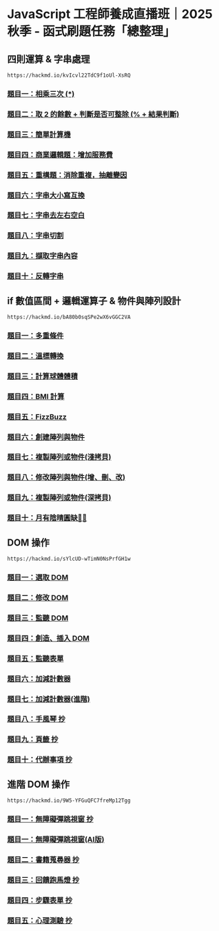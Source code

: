 # JavaScript 工程師養成直播班｜2025 秋季 - 函式刷題任務「總整理」

## 四則運算 & 字串處理
```
https://hackmd.io/kvIcvl22TdC9f1oUl-XsRQ
```
### [題目一：相乘三次 (*)](https://marcochiu.github.io/20250922_1/week1/Q1.html)
### [題目二：取 2 的餘數 + 判斷是否可整除 (% + 結果判斷)](https://marcochiu.github.io/20250922_1/week1/Q2.html)
### [題目三：簡單計算機](https://marcochiu.github.io/20250922_1/week1/Q3.html)
### [題目四：商業邏輯題：增加服務費](https://marcochiu.github.io/20250922_1/week1/Q4.html)
### [題目五：重構題：消除重複，抽離變因](https://marcochiu.github.io/20250922_1/week1/Q5.html)
### [題目六：字串大小寫互換](https://marcochiu.github.io/20250922_1/week1/Q6.html)
### [題目七：字串去左右空白](https://marcochiu.github.io/20250922_1/week1/Q7.html)
### [題目八：字串切割](https://marcochiu.github.io/20250922_1/week1/Q8.html)
### [題目九：擷取字串內容](https://marcochiu.github.io/20250922_1/week1/Q9.html)
### [題目十：反轉字串](https://marcochiu.github.io/20250922_1/week1/Q10.html)

## if 數值區間 + 邏輯運算子 &amp; 物件與陣列設計
```
https://hackmd.io/bA80b0sqSPe2wX6vGGC2VA
```
### [題目一：多重條件](https://marcochiu.github.io/20250922_1/week2/Q1.html)
### [題目二：溫標轉換](https://marcochiu.github.io/20250922_1/week2/Q2.html)
### [題目三：計算球體體積](https://marcochiu.github.io/20250922_1/week2/Q3.html)
### [題目四：BMI 計算](https://marcochiu.github.io/20250922_1/week2/Q4.html)
### [題目五：FizzBuzz](https://marcochiu.github.io/20250922_1/week2/Q5.html)
### [題目六：創建陣列與物件](https://marcochiu.github.io/20250922_1/week2/Q6.html)
### [題目七：複製陣列或物件(淺拷貝)](https://marcochiu.github.io/20250922_1/week2/Q7.html)
### [題目八：修改陣列與物件(增、刪、改)](https://marcochiu.github.io/20250922_1/week2/Q8.html)
### [題目九：複製陣列或物件(深拷貝)](https://marcochiu.github.io/20250922_1/week2/Q9.html)
### [題目十：月有陰晴圓缺🌚🌝](https://marcochiu.github.io/20250922_1/week2/Q10.html)

## DOM 操作
```
https://hackmd.io/sYlcUD-wTimN0NsPrfGH1w
```
### [題目一：選取 DOM](https://marcochiu.github.io/20250922_1/week3/Q1.html)
### [題目二：修改 DOM](https://marcochiu.github.io/20250922_1/week3/Q2.html)
### [題目三：監聽 DOM](https://marcochiu.github.io/20250922_1/week3/Q3.html)
### [題目四：創造、插入 DOM](https://marcochiu.github.io/20250922_1/week3/Q4.html)
### [題目五：監聽表單](https://marcochiu.github.io/20250922_1/week3/Q5.html)
### [題目六：加減計數器](https://marcochiu.github.io/20250922_1/week3/Q6.html)
### [題目七：加減計數器(進階)](https://marcochiu.github.io/20250922_1/week3/Q7.html)
### [題目八：手風琴 抄](https://marcochiu.github.io/20250922_1/week3/Q8.html)
### [題目九：頁籤 抄](https://marcochiu.github.io/20250922_1/week3/Q9.html)
### [題目十：代辦事項 抄](https://marcochiu.github.io/20250922_1/week3/Q10.html)

## 進階 DOM 操作 
```
https://hackmd.io/9W5-YFGuQFC7freMp12Tgg
```

### [題目一：無障礙彈跳視窗 抄](https://marcochiu.github.io/20250922_1/week4/Q1.html)
### [題目一：無障礙彈跳視窗(AI版)](https://marcochiu.github.io/20250922_1/week4/Q1AI.html)
### [題目二：書籍蒐尋器 抄](https://marcochiu.github.io/20250922_1/week4/Q2.html)
### [題目三：回饋跑馬燈 抄](https://marcochiu.github.io/20250922_1/week4/Q3.html)
### [題目四：步驟表單 抄](https://marcochiu.github.io/20250922_1/week4/Q4.html)
### [題目五：心理測驗 抄](https://marcochiu.github.io/20250922_1/week4/Q5.html)

 